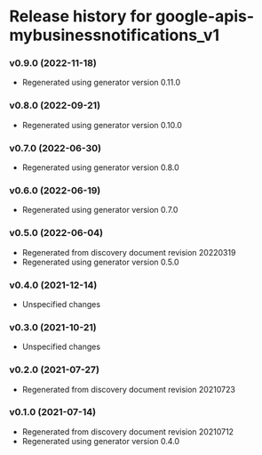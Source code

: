 # Release history for google-apis-mybusinessnotifications_v1

### v0.9.0 (2022-11-18)

* Regenerated using generator version 0.11.0

### v0.8.0 (2022-09-21)

* Regenerated using generator version 0.10.0

### v0.7.0 (2022-06-30)

* Regenerated using generator version 0.8.0

### v0.6.0 (2022-06-19)

* Regenerated using generator version 0.7.0

### v0.5.0 (2022-06-04)

* Regenerated from discovery document revision 20220319
* Regenerated using generator version 0.5.0

### v0.4.0 (2021-12-14)

* Unspecified changes

### v0.3.0 (2021-10-21)

* Unspecified changes

### v0.2.0 (2021-07-27)

* Regenerated from discovery document revision 20210723

### v0.1.0 (2021-07-14)

* Regenerated from discovery document revision 20210712
* Regenerated using generator version 0.4.0

